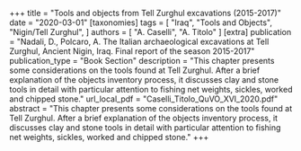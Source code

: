 +++
title = "Tools and objects from Tell Zurghul excavations (2015-2017)"
date = "2020-03-01"
[taxonomies]
tags = [
  "Iraq",
  "Tools and Objects",
  "Nigin/Tell Zurghul",
]
authors = [ "A. Caselli", "A. Titolo" ]
[extra]
publication = "Nadali, D., Polcaro, A. The Italian archaeological excavations at Tell Zurghul, Ancient Nigin, Iraq. Final report of the season 2015-2017"
publication_type = "Book Section"
description = "This chapter presents some considerations on the tools found at Tell Zurghul. After a brief explanation of the objects inventory process, it discusses clay and stone tools in detail with particular attention to fishing net weights, sickles, worked and chipped stone."
url_local_pdf = "Caselli_Titolo_QuVO_XVI_2020.pdf"
abstract = "This chapter presents some considerations on the tools found at Tell Zurghul. After a brief explanation of the objects inventory process, it discusses clay and stone tools in detail with particular attention to fishing net weights, sickles, worked and chipped stone."
+++